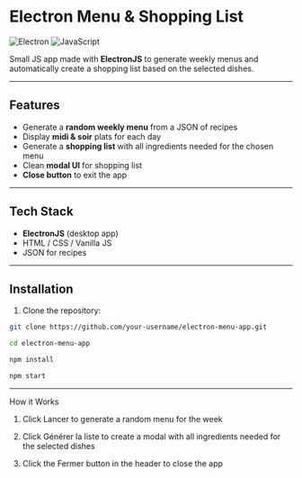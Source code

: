 # Electron Menu & Shopping List

![Electron](https://img.shields.io/badge/Electron-v25-blue) ![JavaScript](https://img.shields.io/badge/JS-vanilla-yellow)

Small JS app made with **ElectronJS** to generate weekly menus and automatically create a shopping list based on the selected dishes.

---

## Features

- Generate a **random weekly menu** from a JSON of recipes  
- Display **midi & soir** plats for each day  
- Generate a **shopping list** with all ingredients needed for the chosen menu  
- Clean **modal UI** for shopping list  
- **Close button** to exit the app  

---

## Tech Stack

- **ElectronJS** (desktop app)  
- HTML / CSS / Vanilla JS  
- JSON for recipes  

---

## Installation

1. Clone the repository:

```bash
git clone https://github.com/your-username/electron-menu-app.git
```
```bash
cd electron-menu-app
```
```bash
npm install
```
```bash
npm start
```

------

How it Works

1. Click Lancer to generate a random menu for the week

2. Click Générer la liste to create a modal with all ingredients needed for the selected dishes

3. Click the Fermer button in the header to close the app

